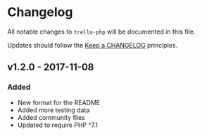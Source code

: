# Changelog

All notable changes to `trello-php` will be documented in this file.

Updates should follow the [Keep a CHANGELOG](http://keepachangelog.com/) principles.

## v1.2.0 - 2017-11-08

### Added
- New format for the README
- Added more testing data
- Added community files
- Updated to require PHP ^7.1
